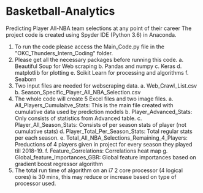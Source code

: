 # Basketball-Analytics
Predicting Player All-NBA team selections at any point of their career
The project code is created using Spyder IDE (Python 3.6) in Anaconda.

1. To run the code please access the Main_Code.py file in the "OKC_Thunders_Intern_Coding" folder.
2. Please get all the necessary packages before running this code. 
	a. Beautiful Soup for Web scraping
	b. Pandas and numpy
	c. Keras
	d. matplotlib for plotting
	e. Scikit Learn for processing and algorithms
	f. Seaborn
3. Two input files are needed for webscraping data.
	a. Web_Crawl_List.csv
	b. Season_Specific_Player_All_NBA_Selection.csv
4. The whole code will create 5 Excel files and two image files.
	a. All_Players_Cumulaitve_Stats: This is the main file created with cumulative data used by prediction models
	b. Player_Advanced_Stats: Only consists of statistics from Advanced table.
	c. Player_All_Season_Stats: Consists of per season stats of player (not cumulative stats)
	d. Player_Total_Per_Season_Stats: Total regular stats per each season.
	e. Total_All_NBA_Selections_Remaining_4_Players: Preductions of 4 players given in project for every season they played till 2018-19.
	f. Feature_Correlations: Correlations heat map
	g. Global_feature_Importances_GBR: Global feature importances based on gradient boost regressor algorithm
5. The total run time of algorithm on an i7 2 core processor (4 logical cores) is 30 mins, this may reduce or increase based on type of processor used.
